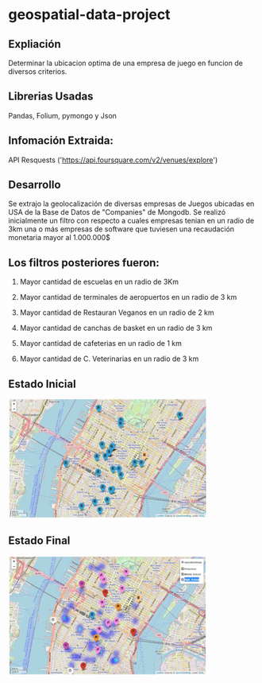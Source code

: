 # geospatial-data-project

## Expliación
Determinar la ubicacion optima de una empresa de juego en funcion de diversos criterios.

## Librerias Usadas
Pandas,
Folium,
pymongo y
Json

## Infomación Extraida:
API Resquests ('https://api.foursquare.com/v2/venues/explore')

## Desarrollo
Se extrajo la geolocalización de diversas empresas de Juegos ubicadas en USA de la Base de Datos de "Companies" de Mongodb. Se realizó inicialmente un filtro con respecto a cuales empresas tenian en un radio de 3km una o más empresas de software que tuviesen una recaudación monetaria mayor al 1.000.000$

## Los filtros posteriores fueron:
1. Mayor cantidad de escuelas en un radio de 3Km

2. Mayor cantidad de terminales de aeropuertos en un radio de 3 km

3. Mayor cantidad de Restauran Veganos en un radio de 2 km

4. Mayor cantidad de canchas de basket en un radio de 3 km

5. Mayor cantidad de cafeterias en un radio de 1 km

6. Mayor cantidad de C. Veterinarias en un radio de 3 km


## Estado Inicial

<div style="text-align:left"><img src=output/1.jpg width="400">




## Estado Final

<div style="text-align:left"><img src=output/2.jpg width="400">




